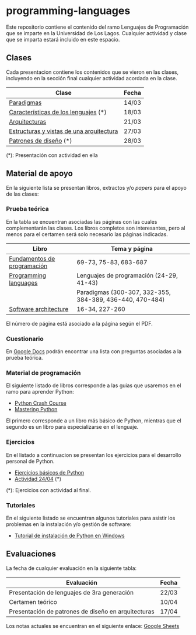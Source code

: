 # programming-languages
Este repositorio contiene el contenido del ramo Lenguajes de Programación que se imparte en la Universidad de Los Lagos. Cualquier actividad y clase que se imparta estará incluido en este espacio.
## Clases
Cada presentacion contiene los contenidos que se vieron en las clases, incluyendo en la sección final cualquier actividad acordada en la clase.

|Clase  |Fecha |
|--|--|
|[Paradigmas](https://drive.google.com/open?id=1Cy_Qh1NQp0Bd3MICATrbR9gr16nzH45uuzov8iE6JQ0) |14/03 |
|[Características de los lenguajes](https://drive.google.com/open?id=1Qd-TpnTqOjXbMPUcaXe8pdV1SWUwG-94XZTj1ENcwdY) (*)|18/03  |
|[Arquitecturas](https://drive.google.com/open?id=1BYzFQf6ryKZh2M4GXiDeiOvZ-VIReI4nwEXl2EW0GvM)|21/03|
|[Estructuras y vistas de una arquitectura](https://drive.google.com/open?id=1IxaWEuzx2lAKWlTJ09tTuptbSsZ3HVo6XhjcEuNQgoo)|27/03|
|[Patrones de diseño](https://drive.google.com/open?id=1b2hqlGvrtrz3gN4s7grU4YYaXOA7Zl20f6WAIz4mNEc) (*)|28/03|

(*): Presentación con actividad en ella
## Material de apoyo
En la siguiente lista se presentan libros, extractos y/o *papers* para el apoyo de las clases:
### Prueba teórica 
En la tabla se encuentran asociadas las páginas con las cuales complementarán las clases. Los libros completos son interesantes, pero al menos para el certamen será solo necesario las páginas indicadas.

| Libro | Tema y página |
|--|--|
| [Fundamentos de programación](https://drive.google.com/open?id=1LWkQp3fYgu85ITHP4lENTxy96QFHTL_V) | 69-73, 75-83, 683-687 |
| [Programming languages](https://drive.google.com/open?id=1Vryer3yL3wL_stWaMqLc_ps-yNeJcPlz) | Lenguajes de programación (24-29, 41-43) |
|  | Paradigmas (300-307, 332-355, 384-389, 436-440, 470-484) |
| [Software architecture](https://drive.google.com/open?id=1occsS8pJk2oW0mJTK_ZC1X19MjAWidLN) | 16-34, 227-260 |

El número de página está asociado a la página según el PDF.
### Cuestionario
En [Google Docs](https://drive.google.com/open?id=1ia5uo2XyNcBHlNoPyXgtmqrTvyI6R179EoPEd1Stl6A) podrán encontrar una lista con preguntas asociadas a la prueba teórica. 
### Material de programación
El siguiente listado de libros corresponde a las guias que usaremos en el ramo para aprender Python:

 - [Python Crash Course](https://drive.google.com/open?id=1jC3bjkyP-tWN1VsQrOR-b-Drsf1X8gTG)
 - [Mastering Python](https://drive.google.com/open?id=1dviuVUd8Bed-NFq3b3fMMkSnVfJxM-V_)

El primero corresponde a un libro más básico de Python, mientras que el segundo es un libro para especializarse en el lenguaje.
### Ejercicios
En el listado a continuacion se presentan los ejercicios para el desarrollo personal de Python. 
- [Ejercicios básicos de Python](https://drive.google.com/open?id=1Hr_qru4lWsjP-fl4GCzqe0WNs2uddNPt2JOrnz3Jeug)
- [Actividad 24/04](https://drive.google.com/open?id=1BfMOfVwqjlMJPZD9ltJ009rL1ydQ0XWCn5ZNPGxFgFw) (*)

(*): Ejercicios con actividad al final.
### Tutoriales
En el siguiente listado se encuentran algunos tutoriales para asistir los problemas en la instalación y/o gestión de software:

- [Tutorial de instalación de Python en Windows](/Tutorial%20Python%20en%20Windows.md)

## Evaluaciones
La fecha de cualquier evaluación en la siguiente tabla:

|Evaluación  |Fecha  |
|--|--|
|Presentación de lenguajes de 3ra generación   |22/03 |
|Certamen teórico |10/04 |
|Presentación de patrones de diseño en arquitecturas|17/04|

Los notas actuales se encuentran en el siguiente enlace: [
Google Sheets](https://drive.google.com/open?id=1txo0mY3FapljO3uXGrI1Wce3FmH1ZqM9Idox0ArcanI)
<!--stackedit_data:
eyJoaXN0b3J5IjpbLTQxMDUyNTU2MSw3MzEzNDU5MzYsLTE5Mj
QyOTY5NTcsLTY4Nzk0MzM2MSw2MDEyMzU3MCwxMjQ3MTU1MjUz
LC04MjUyODYxMzIsLTExNzA4NTU4MDEsMTEzOTk0MTM2OSw4Nz
gzNDIxNjgsLTkwODI0Mzg2NiwxOTM0NjUxNjMxLDE0NDQ4MjEw
MjVdfQ==
-->